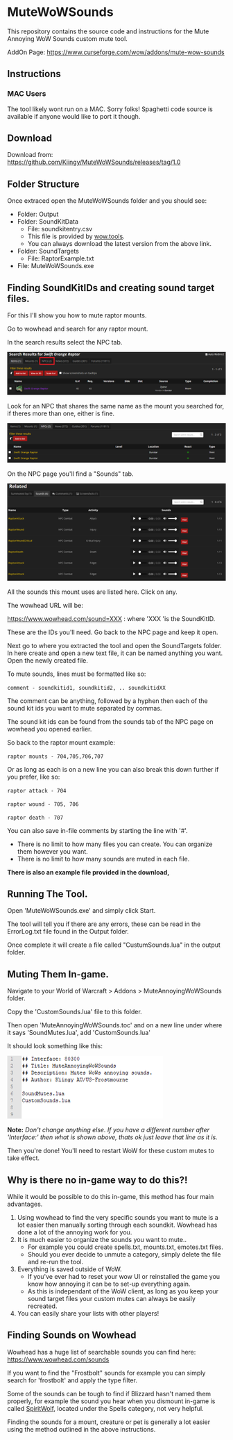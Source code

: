 # MuteWoWSounds
This repository contains the source code and instructions for the Mute Annoying WoW Sounds custom mute tool.

AddOn Page: https://www.curseforge.com/wow/addons/mute-wow-sounds

## Instructions

### MAC Users
The tool likely wont run on a MAC. Sorry folks! 
Spaghetti code source is available if anyone would like to port it though.

## Download
Download from: https://github.com/Kiingy/MuteWoWSounds/releases/tag/1.0

## Folder Structure
Once extraced open the MuteWoWSounds folder and you should see:
* Folder: Output
* Folder: SoundKitData
  * File: soundkitentry.csv
  * This file is provided by [wow.tools](https://wow.tools/dbc/?dbc=soundkitentry).
  * You can always download the latest version from the above link. 
* Folder: SoundTargets
  * File: RaptorExample.txt
* File: MuteWoWSounds.exe


## Finding SoundKitIDs and creating sound target files.
For this I'll show you how to mute raptor mounts.

Go to wowhead and search for any raptor mount.

In the search results select the NPC tab.

![SearchResults](/instructions/images/searchresults.png)

Look for an NPC that shares the same name as the mount you searched for, if theres more than one, either is fine.

![NPCNames](/instructions/images/npcnames.png)

On the NPC page you'll find a "Sounds" tab.

![NPCSounds](/instructions/images/npcsounds.png)

All the sounds this mount uses are listed here. Click on any.

The wowhead URL will be: 

https://www.wowhead.com/sound=XXX : where 'XXX 'is the SoundKitID. 

These are the IDs you'll need. Go back to the NPC page and keep it open. 

Next go to where you extracted the tool and open the SoundTargets folder. In here create and open a new text file, it can be named anything you want. Open the newly created file.

To mute sounds, lines must be formatted like so:

`comment - soundkitid1, soundkitid2, .. soundkitidXX`

The comment can be anything, followed by a hyphen then each of the sound kit ids you want to mute separated by commas.

The sound kit ids can be found from the sounds tab of the NPC page on wowhead you opened earlier.

So back to the raptor mount example:

`raptor mounts - 704,705,706,707`

Or as long as each is on a new line you can also break this down further if you prefer, like so:

`raptor attack - 704`

`raptor wound - 705, 706`

`raptor death - 707`

You can also save in-file comments by starting the line with '#'. 

* There is no limit to how many files you can create. You can organize them however you want.
* There is no limit to how many sounds are muted in each file.

**There is also an example file provided in the download,**

## Running The Tool.
Open 'MuteWoWSounds.exe' and simply click Start.

The tool will tell you if there are any errors, these can be read in the ErrorLog.txt file found in the Output folder.

Once complete it will create a file called "CustumSounds.lua" in the output folder.

## Muting Them In-game.
Navigate to your World of Warcraft > Addons > MuteAnnoyingWoWSounds folder.

Copy the 'CustomSounds.lua' file to this folder.

Then open 'MuteAnnoyingWoWSounds.toc' and on a new line under where it says 'SoundMutes.lua', add 'CustomSounds.lua'

It should look something like this:

![TocFileEdit](/instructions/images/tocedit.png)

__Note:__ *Don't change anything else. If you have a different number after 'Interface:' then what is shown above, thats ok just leave that line as it is.*

Then you're done! You'll need to restart WoW for these custom mutes to take effect.

## Why is there no in-game way to do this?!

While it would be possible to do this in-game, this method has four main advantages.

1. Using wowhead to find the very specific sounds you want to mute is a lot easier then manually sorting through each soundkit. Wowhead has done a lot of the annoying work for you.
2. It is much easier to organize the sounds you want to mute..
   * For example you could create spells.txt, mounts.txt, emotes.txt files. 
   * Should you ever decide to unmute a category, simply delete the file and re-run the tool.
3. Everything is saved outside of WoW. 
   * If you've ever had to reset your wow UI or reinstalled the game you know how annoying it can be to set-up everything again. 
   * As this is independant of the WoW client, as long as you keep your sound target files your custom mutes can always be easily recreated.
4. You can easily share your lists with other players! 

## Finding Sounds on Wowhead
Wowhead has a huge list of searchable sounds you can find here: https://www.wowhead.com/sounds

If you want to find the "Frostbolt" sounds for example you can simply search for 'frostbolt' and apply the type filter.

Some of the sounds can be tough to find if Blizzard hasn't named them properly, for example the sound you hear when you dismount in-game is called [SpiritWolf](https://www.wowhead.com/sound=3089), located under the Spells category, not very helpful.

Finding the sounds for a mount, creature or pet is generally a lot easier using the method outlined in the above instructions.
